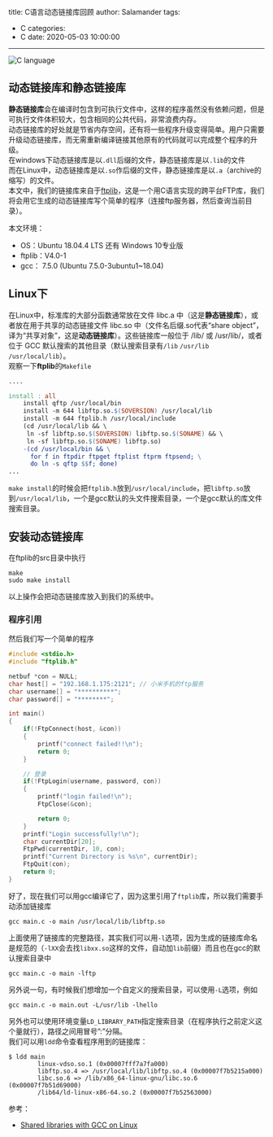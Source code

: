 title: C语言动态链接库回顾
author: Salamander
tags:
  - C
categories:
  - C
date: 2020-05-03 10:00:00
---
![C language](https://s1.ax1x.com/2020/05/09/YMO4bV.jpg)

## 动态链接库和静态链接库
**静态链接库**会在编译时包含到可执行文件中，这样的程序虽然没有依赖问题，但是可执行文件体积较大，包含相同的公共代码，非常浪费内存。  
动态链接库的好处就是节省内存空间，还有将一些程序升级变得简单。用户只需要升级动态链接库，而无需重新编译链接其他原有的代码就可以完成整个程序的升级。  
在windows下动态链接库是以`.dll`后缀的文件，静态链接库是以`.lib`的文件  
而在Linux中，动态链接库是以`.so`作后缀的文件，静态链接库是以`.a`（archive的缩写）的文件。  
本文中，我们的链接库来自于[ftplib](https://nbpfaus.net/~pfau/ftplib/)，这是一个用C语言实现的跨平台FTP库，我们将会用它生成的动态链接库写个简单的程序（连接ftp服务器，然后查询当前目录）。


<!-- more -->

本文环境：
* OS：Ubuntu 18.04.4 LTS 还有 Windows 10专业版
* ftplib：V4.0-1
* gcc： 7.5.0 (Ubuntu 7.5.0-3ubuntu1~18.04)


## Linux下
在Linux中，标准库的大部分函数通常放在文件 libc.a 中（这是**静态链接库**），或者放在用于共享的动态链接文件 libc.so 中（文件名后缀.so代表“share object”，译为“共享对象”，这是**动态链接库**）。这些链接库一般位于 /lib/ 或 /usr/lib/，或者位于 GCC 默认搜索的其他目录（默认搜索目录有`/lib` `/usr/lib` `/usr/local/lib`）。  
观察一下**ftplib**的`Makefile`
```makefile
....

install : all
	install qftp /usr/local/bin
	install -m 644 libftp.so.$(SOVERSION) /usr/local/lib
	install -m 644 ftplib.h /usr/local/include
	(cd /usr/local/lib && \
	 ln -sf libftp.so.$(SOVERSION) libftp.so.$(SONAME) && \
	 ln -sf libftp.so.$(SONAME) libftp.so)
	-(cd /usr/local/bin && \
	  for f in ftpdir ftpget ftplist ftprm ftpsend; \
	  do ln -s qftp $$f; done)
...
```
`make install`的时候会把`ftplib.h`放到`/usr/local/include`，把`libftp.so`放到`/usr/local/lib`，一个是gcc默认的头文件搜索目录，一个是gcc默认的库文件搜索目录。 

## 安装动态链接库

在ftplib的src目录中执行
```shell
make
sudo make install
```
以上操作会把动态链接库放入到我们的系统中。  


### 程序引用
然后我们写一个简单的程序
```C
#include <stdio.h>
#include "ftplib.h"

netbuf *con = NULL;
char host[] = "192.168.1.175:2121"; // 小米手机的ftp服务
char username[] = "**********";
char password[] = "********";

int main()
{
    if(!FtpConnect(host, &con))
    {
        printf("connect failed!!\n");
        return 0;
    }

    // 登录
    if(!FtpLogin(username, password, con))
    {
        printf("login failed!\n");
        FtpClose(&con);

        return 0;
    }
    printf("Login successfully!\n");
    char currentDir[20];
    FtpPwd(currentDir, 10, con);
    printf("Current Directory is %s\n", currentDir);
    FtpQuit(con);
    return 0;
}
```
好了，现在我们可以用gcc编译它了，因为这里引用了`ftplib`库，所以我们需要手动添加链接库
```
gcc main.c -o main /usr/local/lib/libftp.so
```
上面使用了链接库的完整路径，其实我们可以用`-l`选项，因为生成的链接库命名是规范的（`-lXX`会去找`libxx.so`这样的文件，自动加`lib`前缀）而且也在gcc的默认搜索目录中
```
gcc main.c -o main -lftp
```
另外说一句，有时候我们想增加一个自定义的搜索目录，可以使用`-L`选项，例如
```
gcc main.c -o main.out -L/usr/lib -lhello
```
另外也可以使用环境变量`LD_LIBRARY_PATH`指定搜索目录（在程序执行之前定义这个量就行），路径之间用冒号”:”分隔。  
我们可以用`ldd`命令查看程序用到的链接库：
```
$ ldd main
        linux-vdso.so.1 (0x00007fff7a7fa000)
        libftp.so.4 => /usr/local/lib/libftp.so.4 (0x00007f7b5215a000)
        libc.so.6 => /lib/x86_64-linux-gnu/libc.so.6 (0x00007f7b51d69000)
        /lib64/ld-linux-x86-64.so.2 (0x00007f7b52563000)
```








参考：
* [Shared libraries with GCC on Linux](https://www.cprogramming.com/tutorial/shared-libraries-linux-gcc.html)